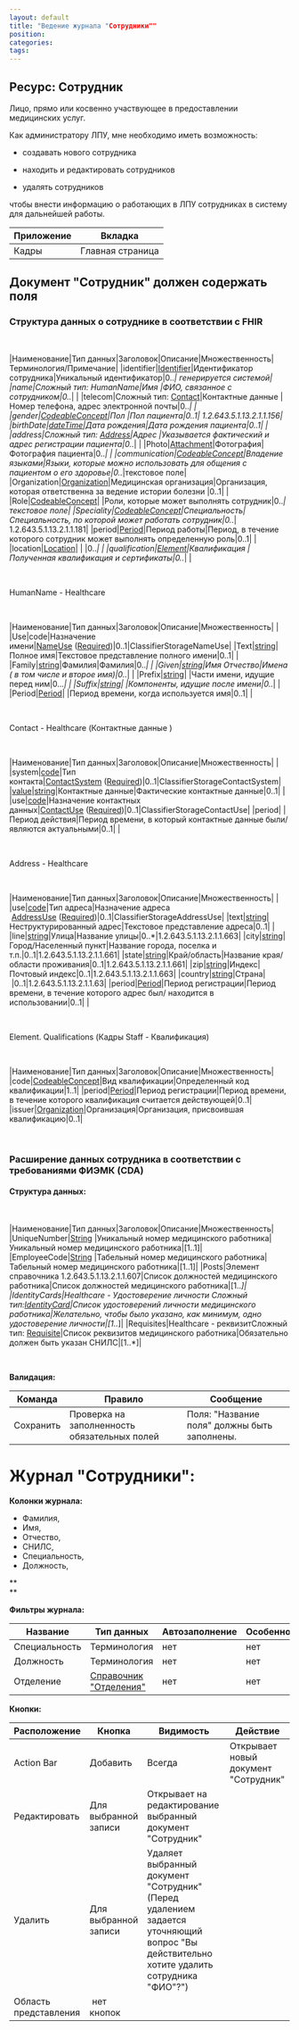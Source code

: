 ```yaml
---
layout: default
title: "Ведение журнала "Сотрудники""
position: 
categories: 
tags: 
---
```


## Ресурс: Сотрудник

Лицо, прямо или косвенно участвующее в предоставлении медицинских услуг.

  
Как администратору ЛПУ, мне необходимо иметь возможность:

* создавать нового сотрудника

* находить и редактировать сотрудников

* удалять сотрудников

чтобы внести информацию о работающих в ЛПУ сотрудниках в систему для дальнейшей работы.

|Приложение|Вкладка|
|----------|-------|
|Кадры|Главная страница|

## Документ "Сотрудник" должен содержать поля

### Структура данных о сотруднике в соответствии с FHIR

 

|Наименование|Тип данных|Заголовок|Описание|Множественность|Терминология/Примечание|
|identifier|[Identifier](http://fhir-ru.github.io/datatypes.html#Identifier)|Идентификатор сотрудника|Уникальный идентификатор|0..*| генерируется системой|
|name|Сложный тип: HumanName|Имя |ФИО, связанное с сотрудником|0..*| |
|telecom|Сложный тип: [Contact](https://docs.google.com/a/infinnity.ru/document/d/1U8BNtB4ntnMrZzQ9MMDSjuhCJWTbMf0vSCPJxLkGfZg/edit#heading=h.gjdgxs)|Контактные данные |Номер телефона, адрес электронной почты|0..*| |
|gender|[CodeableConcept](http://fhir-ru.github.io/datatypes.html#CodeableConcept)|Пол |Пол пациента|0..1| 1.2.643.5.1.13.2.1.1.156|
|birthDate|[dateTime](http://fhir-ru.github.io/datatypes.html#dateTime)|Дата рождения|Дата рождения пациента|0..1| |
|address|Сложный тип: [Address](https://docs.google.com/a/infinnity.ru/document/d/1U8BNtB4ntnMrZzQ9MMDSjuhCJWTbMf0vSCPJxLkGfZg/edit#heading=h.30j0zll)|Адрес |Указывается фактический и адрес регистрации пациента|0..*| |
|Photo|[Attachment](http://fhir-ru.github.io/datatypes.html#Attachment)|Фотография|Фотография пациента|0..*| |
|communication|[CodeableConcept](http://fhir-ru.github.io/datatypes.html#CodeableConcept)|Владение языками|Языки, которые можно использовать для общения с пациентом о его здоровье|0..*|текстовое поле|
|Organization|[Organization](http://fhir-ru.github.io/organization.html)|Медицинская организация|Организация, которая ответственна за ведение истории болезни |0..1| |
|Role|[CodeableConcept](http://fhir-ru.github.io/datatypes.html#CodeableConcept)| |Роли, которые может выполнять сотрудник|0..*|текстовое поле|
|Speciality|[CodeableConcept](http://fhir-ru.github.io/datatypes.html#CodeableConcept)|Специальность|Специальность, по которой может работать сотрудник|0..*| 1.2.643.5.1.13.2.1.1.181|
|period|[Period](http://fhir-ru.github.io/datatypes.html#Period)|Период работы|Период, в течение которого сотрудник может выполнять определенную роль|0..1| |
|location|[Location](http://fhir-ru.github.io/location.html)| | |0..*| |
|qualification|[Element](https://docs.google.com/a/infinnity.ru/document/d/1U8BNtB4ntnMrZzQ9MMDSjuhCJWTbMf0vSCPJxLkGfZg/edit#heading=h.1fob9te)|Квалификация |Полученная квалификация и сертификаты|0..*| |

 

HumanName - Healthcare

 

|Наименование|Тип данных|Заголовок|Описание|Множественность| |
|Use|code|Назначение имени|[NameUse](http://fhir-ru.github.io/name-use.html) ([Required](http://fhir-ru.github.io/terminologies.html#used))|0..1|ClassifierStorageNameUse|
|Text|[string](http://fhir-ru.github.io/datatypes.html#string)|Полное имя|Текстовое представление полного имени|0..1| |
|Family|[string](http://fhir-ru.github.io/datatypes.html#string)|Фамилия|Фамилия|0..*| |
|Given|[string](http://fhir-ru.github.io/datatypes.html#string)|Имя Отчество|Имена ( в том числе и второе имя)|0..*| |
|Prefix|[string](http://fhir-ru.github.io/datatypes.html#string)| |Части имени, идущие перед ним|0..*.| |
|Suffix|[string](http://fhir-ru.github.io/datatypes.html#string)| |Компоненты, идущие после имени|0..*| |
|Period|[Period](http://fhir-ru.github.io/datatypes.html#Period)| |Период времени, когда используется имя|0..1| |

 

Contact - Healthcare (Контактные данные )

 

|Наименование|Тип данных|Заголовок|Описание|Множественность| |
|system|[code](http://fhir-ru.github.io/datatypes.html#code)|Тип контакта|[ContactSystem](http://fhir-ru.github.io/contact-system.html) ([Required](http://fhir-ru.github.io/terminologies.html#used))|0..1|ClassifierStorageContactSystem|
|[value](http://fhir-ru.github.io/contact-system.html)|[str](http://fhir-ru.github.io/contact-system.html)[ing](http://fhir-ru.github.io/datatypes.html#string)|Контактные данные|Фактические контактные данные|0..1| |
|use|[code](http://fhir-ru.github.io/datatypes.html#code)|Назначение контактных данных|[ContactUse](http://fhir-ru.github.io/contact-use.html) ([Required](http://fhir-ru.github.io/terminologies.html#used))|0..1|ClassifierStorageContactUse|
|period| |Период действия|Период времени, в который контактные данные были/являются актуальными|0..1| |

 

Address - Healthcare

 

|Наименование|Тип данных|Заголовок|Описание|Множественность| |
|use|[code](http://fhir-ru.github.io/datatypes.html#code)|Тип адреса|Назначение адреса  [AddressUse](http://fhir-ru.github.io/address-use.html) ([Required](http://fhir-ru.github.io/terminologies.html#used))|0..1|ClassifierStorageAddressUse|
|text|[string](http://fhir-ru.github.io/datatypes.html#string)|Неструктурированный адрес|Текстовое представление адреса|0..1| |
|line|[string](http://fhir-ru.github.io/datatypes.html#string)|Улица|Название улицы|0..*|1.2.643.5.1.13.2.1.1.663|
|city|[string](http://fhir-ru.github.io/datatypes.html#string)|Город/Населенный пункт|Название города, поселка и т.п.|0..1|1.2.643.5.1.13.2.1.1.661|
|state|[string](http://fhir-ru.github.io/datatypes.html#string)|Край/область|Название края/области проживания|0..1|1.2.643.5.1.13.2.1.1.661|
|zip|[string](http://fhir-ru.github.io/datatypes.html#string)|Индекс|Почтовый индекс|0..1|1.2.643.5.1.13.2.1.1.663|
|country|[string](http://fhir-ru.github.io/datatypes.html#string)|Страна| |0..1|1.2.643.5.1.13.2.1.1.63|
|period|[Period](http://fhir-ru.github.io/datatypes.html#Period)|Период регистрации|Период времени, в течение которого адрес был/ находится в использовании|0..1| |

 

Element. Qualifications (Кадры Staff - Квалификация)

 

|Наименование|Тип данных|Заголовок|Описание|Множественность|
|code|[CodeableConcept](http://fhir-ru.github.io/datatypes.html#CodeableConcept)|Вид квалификации|Определенный код квалификации|1..1|
|period|[Period](http://fhir-ru.github.io/datatypes.html#Period)|Период регистрации|Период времени, в течение которого квалификация считается действующей|0..1|
|issuer|[Organization](http://fhir-ru.github.io/organization.html)|Организация|Организация, присвоившая квалификацию|0..1|

 

### Расширение данных сотрудника в соответствии с требованиями ФИЭМК (CDA)

#### Структура данных:

 

|Наименование|Тип данных|Заголовок|Описание|Множественность|
|UniqueNumber|[String](http://knowledge:8081/pages/createpage.action?spaceKey=MC&title=%D0%A2%D0%B8%D0%BF%D1%8B+%D0%B4%D0%B0%D0%BD%D0%BD%D1%8B%D1%85&linkCreation=true&fromPageId=39485454) |Уникальный номер медицинского работника|Уникальный номер медицинского работника|[1..1]|
|EmployeeCode|[String](http://knowledge:8081/pages/createpage.action?spaceKey=MC&title=%D0%A2%D0%B8%D0%BF%D1%8B+%D0%B4%D0%B0%D0%BD%D0%BD%D1%8B%D1%85&linkCreation=true&fromPageId=39485454) |Табельный номер медицинского работника|Табельный номер медицинского работника|[1..1]|
|Posts|Элемент справочника 1.2.643.5.1.13.2.1.1.607|Список должностей медицинского работника|Список должностей медицинского работника|[1..*]|
|IdentityCards|Healthcare - Удостоверение личности Сложный тип:[IdentityCard](http://knowledge:8081/display/MC/IdentityCard)|Список удостоверений личности медицинского работника|Желательно, чтобы было указано, как минимум, одно удостоверение личности|[1..*]|
|Requisites|Healthcare - реквизитСложный тип: [Requisite](http://knowledge:8081/display/MC/Requisite)|Список реквизитов медицинского работника|Обязательно должен быть указан СНИЛС|[1..*]|

 

**Валидация:**

|Команда|Правило|Сообщение|
|-------|-------|---------|
|Сохранить|Проверка на заполненность обязательных полей|Поля: "Название поля" должны быть заполнены.|

  
  


# Журнал "Сотрудники":

**Колонки журнала:**

* Фамилия,
* Имя,
* Отчество,
* СНИЛС,
* Специальность,
* Должность,  
  


**  
**

**Фильтры журнала:**

|Название|Тип данных|Автозаполнение|Особенности|
|--------|----------|--------------|-----------|
|Специальность|Терминология|нет|нет|
|Должность|Терминология|нет|нет|
|Отделение|[Справочник "Отделения"](http://knowledge:8081/pages/viewpage.action?pageId=49250352)|нет|нет|

**Кнопки:**

|Расположение|Кнопка|Видимость|Действие|
|------------|------|---------|--------|
|Action Bar|Добавить|Всегда|Открывает новый документ "Сотрудник"|
|Редактировать|Для выбранной записи|Открывает на редактирование выбранный документ "Сотрудник"|
|Удалить|Для выбранной записи|Удаляет выбранный документ "Сотрудник" (Перед удалением задается уточняющий вопрос "Вы действительно хотите удалить сотрудника "ФИО"?")|
|Область представления| нет кнопок| | |

 

